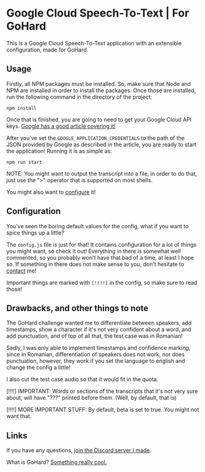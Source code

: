 # Google Cloud Speech-To-Text | For GoHard

This is a Google Cloud Speech-To-Text application with an extensible configuration, made for GoHard.

## Usage

Firstly, all NPM packages must be installed. So, make sure that Node and NPM are installed in order to install the packages.
Once those are installed, run the following command in the directory of the project:
```
npm install
```


Once that is finished, you are going to need to get your Google Cloud API keys. [Google
has a good article covering it!](https://cloud.google.com/docs/authentication/getting-started)

After you've set the `GOOGLE_APPLICATION_CREDENTIALS` to the path of the JSON
provided by Google as described in the article, you are ready to start the application!
Running it is as simple as:
```
npm run start
```

NOTE: You might want to output the transcript into a file, in order to do that, just use the ">" operator that is supported on most shells.

You might also want to [configure](#configuration) it!

## Configuration

You've seen the boring default values for the config, what if you want to spice things up a little?

The `config.js` file is just for that! It contains configuration for a lot of things you might want, so check it out!
Everything in there is somewhat well commented, so you probably won't have that bad of a time, at least I hope so. If something in there does not make sense to you, don't hesitate to [contact](#links) me!

Important things are marked with `[!!!!]` in the config, so make sure to read those!

## Drawbacks, and other things to note

The GoHard challenge wanted me to differentiate between speakers, add timestamps, show a character if it's not very confident about a word, and add punctuation, and of top of all that, the test case was in Romanian!

Sadly, I was only able to implement timestamps and confidence marking, since in Romanian, differentiation of speakers does not work, nor does punctuation, however, they work if you set the language to english and change the config a little!

I also cut the test case audio so that it would fit in the quota.

[!!!!] IMPORTANT:
Words or sections of the transcripts that it's not very sure about, will have "???" printed before them. (Well, by default, that is)

[!!!!] MORE IMPORTANT STUFF:
By default, beta is set to true. You might not want that.

## Links

If you have any questions, [join the Discord server I made](https://discord.gg/a92aeTw).

What is GoHard? [Something really cool.](https://gohard.inventeaza.ro/)